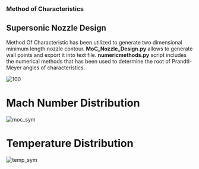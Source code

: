 ### Method of Characteristics

## Supersonic Nozzle Design

Method Of Characteristic has been utilized to generate two dimensional minimum length nozzle contour. **MoC_Nozzle_Design.py** allows to generate wall points and export it into text file. **numericmethods.py** script includes the numerical methods that has been used to determine the root of Prandtl-Meyer angles of characteristics.

![100](https://user-images.githubusercontent.com/65715006/87959477-dc730d00-caaa-11ea-8452-5183c0060ef8.png)

# Mach Number Distribution

![moc_sym](https://user-images.githubusercontent.com/65715006/90345437-6c5b9680-e018-11ea-936e-0875197e20c3.png)

# Temperature Distribution

![temp_sym](https://user-images.githubusercontent.com/65715006/90345443-78dfef00-e018-11ea-8402-c67257555e4d.png)





